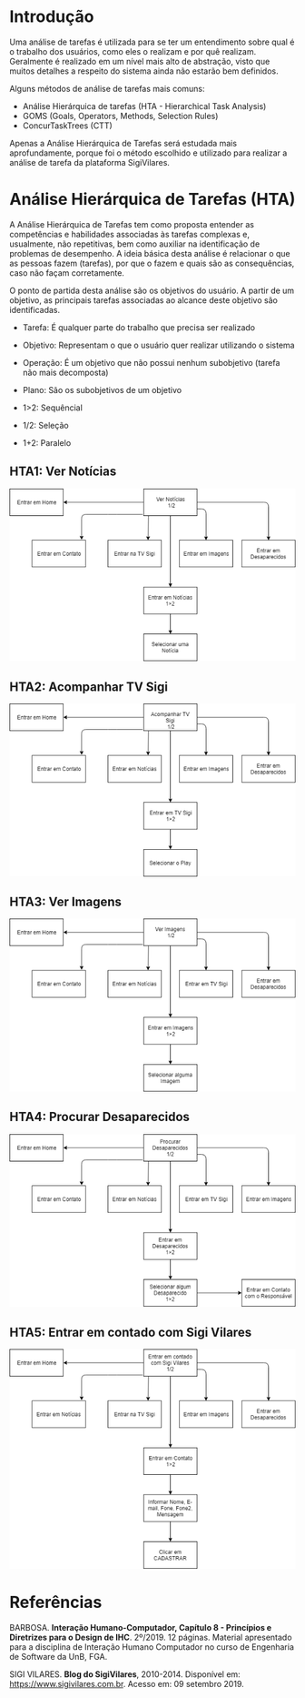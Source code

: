 # Introdução

Uma análise de tarefas é utilizada para se ter um entendimento sobre qual é o trabalho dos usuários, como eles o realizam e por quê realizam. Geralmente é realizado em um nível mais alto de abstração, visto que muitos detalhes a respeito do sistema ainda não estarão bem definidos.

Alguns métodos de análise de tarefas mais comuns:

- Análise Hierárquica de tarefas (HTA - Hierarchical Task Analysis)
- GOMS (Goals, Operators, Methods, Selection Rules)
- ConcurTaskTrees (CTT)

Apenas a Análise Hierárquica de Tarefas será estudada mais aprofundamente, porque foi o método escolhido e utilizado para realizar a análise de tarefa da plataforma SigiVilares.

# Análise Hierárquica de Tarefas (HTA)

A Análise Hierárquica de Tarefas tem como proposta entender as competências e habilidades associadas às tarefas complexas e, usualmente, não repetitivas, bem como auxiliar na identificação de problemas de desempenho. A ideia básica desta análise é relacionar o que as pessoas fazem (tarefas), por que o fazem e quais são as consequências, caso não façam corretamente.

O ponto de partida desta análise são os objetivos do usuário. A partir de um objetivo, as principais tarefas associadas ao alcance deste objetivo são identificadas.

- Tarefa: É qualquer parte do trabalho que precisa ser realizado

- Objetivo: Representam o que o usuário quer realizar utilizando o sistema

- Operação: É um objetivo que não possui nenhum subobjetivo (tarefa não mais decomposta)

- Plano: São os subobjetivos de um objetivo

- 1>2: Sequêncial

- 1/2: Seleção

- 1+2: Paralelo

## HTA1: Ver Notícias

![HTA1](images/HTA1_Ver_Noticias.png)

## HTA2: Acompanhar TV Sigi

![HTA2](images/HTA2_Acompanhar_TV_Sigi.png)

## HTA3: Ver Imagens

![HTA3](images/HTA3_Ver_Imagens.png)

## HTA4: Procurar Desaparecidos

![HTA4](images/HTA4_Procurar_Desaparecido.png)

## HTA5: Entrar em contado com Sigi Vilares

![HTA5](images/HTA5_Entrar_em_Contato.png)

# Referências

BARBOSA. **Interação Humano-Computador, Capítulo 8 - Princípios e Diretrizes para o Design de IHC**. 2º/2019. 12 páginas. Material apresentado para a disciplina de Interação Humano Computador no curso de Engenharia de Software da UnB, FGA.

SIGI VILARES. **Blog do SigiVilares**, 2010-2014. Disponível em: <https://www.sigivilares.com.br>. Acesso em: 09 setembro 2019.
